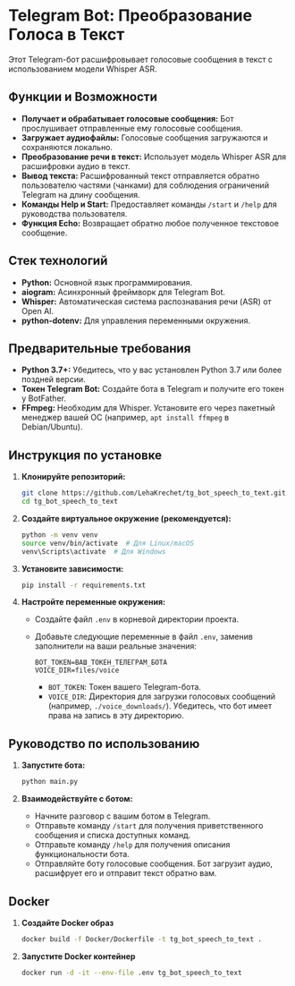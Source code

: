 # Telegram Bot: Преобразование Голоса в Текст

Этот Telegram-бот расшифровывает голосовые сообщения в текст с использованием модели Whisper ASR.

## Функции и Возможности

*   **Получает и обрабатывает голосовые сообщения:** Бот прослушивает отправленные ему голосовые сообщения.
*   **Загружает аудиофайлы:** Голосовые сообщения загружаются и сохраняются локально.
*   **Преобразование речи в текст:** Использует модель Whisper ASR для расшифровки аудио в текст.
*   **Вывод текста:** Расшифрованный текст отправляется обратно пользователю частями (чанками) для соблюдения ограничений Telegram на длину сообщения.
*   **Команды Help и Start:** Предоставляет команды `/start` и `/help` для руководства пользователя.
*   **Функция Echo:** Возвращает обратно любое полученное текстовое сообщение.

## Стек технологий

*   **Python:** Основной язык программирования.
*   **aiogram:** Асинхронный фреймворк для Telegram Bot.
*   **Whisper:** Автоматическая система распознавания речи (ASR) от Open AI.
*   **python-dotenv:** Для управления переменными окружения.

## Предварительные требования

*   **Python 3.7+:** Убедитесь, что у вас установлен Python 3.7 или более поздней версии.
*   **Токен Telegram Bot:** Создайте бота в Telegram и получите его токен у BotFather.
*   **FFmpeg:** Необходим для Whisper. Установите его через пакетный менеджер вашей ОС (например, `apt install ffmpeg` в Debian/Ubuntu).

## Инструкция по установке

1.  **Клонируйте репозиторий:**

    ```bash
    git clone https://github.com/LehaKrechet/tg_bot_speech_to_text.git
    cd tg_bot_speech_to_text
    ```

2.  **Создайте виртуальное окружение (рекомендуется):**

    ```bash
    python -m venv venv
    source venv/bin/activate  # Для Linux/macOS
    venv\Scripts\activate  # Для Windows
    ```

3.  **Установите зависимости:**

    ```bash
    pip install -r requirements.txt
    ```

4.  **Настройте переменные окружения:**

    *   Создайте файл `.env` в корневой директории проекта.
    *   Добавьте следующие переменные в файл `.env`, заменив заполнители на ваши реальные значения:

        ```
        BOT_TOKEN=ВАШ_ТОКЕН_ТЕЛЕГРАМ_БОТА
        VOICE_DIR=files/voice
        ```

        *   `BOT_TOKEN`: Токен вашего Telegram-бота.
        *   `VOICE_DIR`: Директория для загрузки голосовых сообщений (например, `./voice_downloads/`). Убедитесь, что бот имеет права на запись в эту директорию.

## Руководство по использованию

1.  **Запустите бота:**

    ```bash
    python main.py
    ```

2.  **Взаимодействуйте с ботом:**

    *   Начните разговор с вашим ботом в Telegram.
    *   Отправьте команду `/start` для получения приветственного сообщения и списка доступных команд.
    *   Отправьте команду `/help` для получения описания функциональности бота.
    *   Отправляйте боту голосовые сообщения. Бот загрузит аудио, расшифрует его и отправит текст обратно вам.

## Docker
1. **Создайте Docker образ**

    ```bash
    docker build -f Docker/Dockerfile -t tg_bot_speech_to_text .
    ```
2. **Запустите Docker контейнер**

    ```bash
    docker run -d -it --env-file .env tg_bot_speech_to_text
    ```